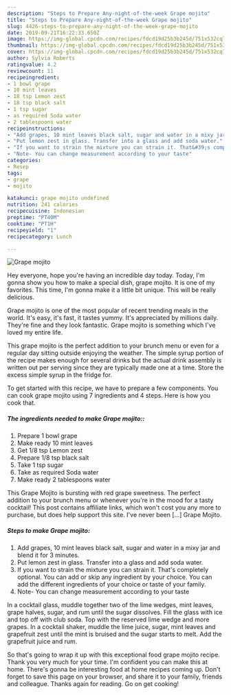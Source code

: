 ```yaml
---
description: "Steps to Prepare Any-night-of-the-week Grape mojito"
title: "Steps to Prepare Any-night-of-the-week Grape mojito"
slug: 4426-steps-to-prepare-any-night-of-the-week-grape-mojito
date: 2019-09-21T16:22:33.650Z
image: https://img-global.cpcdn.com/recipes/fdcd19d25b3b245d/751x532cq70/grape-mojito-recipe-main-photo.jpg
thumbnail: https://img-global.cpcdn.com/recipes/fdcd19d25b3b245d/751x532cq70/grape-mojito-recipe-main-photo.jpg
cover: https://img-global.cpcdn.com/recipes/fdcd19d25b3b245d/751x532cq70/grape-mojito-recipe-main-photo.jpg
author: Sylvia Roberts
ratingvalue: 4.2
reviewcount: 11
recipeingredient:
- 1 bowl grape
- 10 mint leaves
- 18 tsp Lemon zest
- 18 tsp black salt
- 1 tsp sugar
- as required Soda water
- 2 tablespoons water
recipeinstructions:
- "Add grapes, 10 mint leaves black salt, sugar and water in a mixy jar and blend it for 3 minutes."
- "Put lemon zest in glass. Transfer into a glass and add soda water."
- "If you want to strain the mixture you can strain it. That&#39;s completely optional. You can add or skip any ingredient by your choice. You can add the different ingredients of your choice or taste of your family."
- "Note- You can change measurement according to your taste"
categories:
- Resep
tags:
- grape
- mojito

katakunci: grape mojito undefined
nutrition: 241 calories
recipecuisine: Indonesian
preptime: "PT40M"
cooktime: "PT1H"
recipeyield: "1"
recipecategory: Lunch

---
```



![Grape mojito](https://img-global.cpcdn.com/recipes/fdcd19d25b3b245d/751x532cq70/grape-mojito-recipe-main-photo.jpg)

Hey everyone, hope you're having an incredible day today. Today, I'm gonna show you how to make a special dish, grape mojito. It is one of my favorites. This time, I'm gonna make it a little bit unique. This will be really delicious.

Grape mojito is one of the most popular of recent trending meals in the world. It's easy, it's fast, it tastes yummy. It's appreciated by millions daily. They're fine and they look fantastic. Grape mojito is something which I've loved my entire life.

This grape mojito is the perfect addition to your brunch menu or even for a regular day sitting outside enjoying the weather. The simple syrup portion of the recipe makes enough for several drinks but the actual drink assembly is written out per serving since they are typically made one at a time. Store the excess simple syrup in the fridge for.


To get started with this recipe, we have to prepare a few components. You can cook grape mojito using 7 ingredients and 4 steps. Here is how you cook that.

##### The ingredients needed to make Grape mojito::

1. Prepare 1 bowl grape
1. Make ready 10 mint leaves
1. Get 1/8 tsp Lemon zest
1. Prepare 1/8 tsp black salt
1. Take 1 tsp sugar
1. Take as required Soda water
1. Make ready 2 tablespoons water


This Grape Mojito is bursting with red grape sweetness. The perfect addition to your brunch menu or whenever you&#39;re in the mood for a tasty cocktail! This post contains affiliate links, which won&#39;t cost you any more to purchase, but does help support this site. I&#39;ve never been […] Grape Mojito. 

##### Steps to make Grape mojito:

1. Add grapes, 10 mint leaves black salt, sugar and water in a mixy jar and blend it for 3 minutes.
1. Put lemon zest in glass. Transfer into a glass and add soda water.
1. If you want to strain the mixture you can strain it. That&#39;s completely optional. You can add or skip any ingredient by your choice. You can add the different ingredients of your choice or taste of your family.
1. Note- You can change measurement according to your taste


In a cocktail glass, muddle together two of the lime wedges, mint leaves, grape halves, sugar, and rum until the sugar dissolves. Fill the glass with ice and top off with club soda. Top with the reserved lime wedge and more grapes. In a cocktail shaker, muddle the lime juice, sugar, mint leaves and grapefruit zest until the mint is bruised and the sugar starts to melt. Add the grapefruit juice and rum. 

So that's going to wrap it up with this exceptional food grape mojito recipe. Thank you very much for your time. I'm confident you can make this at home. There's gonna be interesting food at home recipes coming up. Don't forget to save this page on your browser, and share it to your family, friends and colleague. Thanks again for reading. Go on get cooking!

